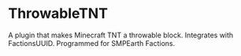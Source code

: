 # ThrowableTNT
A plugin that makes Minecraft TNT a throwable block. Integrates with FactionsUUID. Programmed for SMPEarth Factions.
